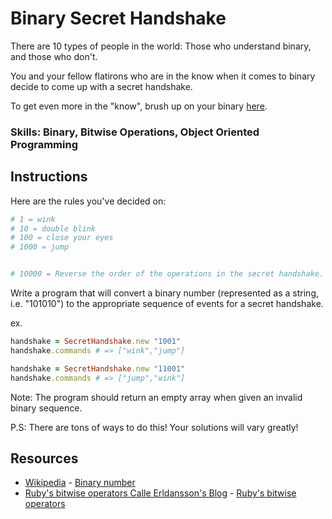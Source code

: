 

# Binary Secret Handshake

There are 10 types of people in the world: Those who understand binary, and those who don't.

You and your fellow flatirons who are in the know when it comes to binary decide to come up with a secret handshake.

To get even more in the "know", brush up on your binary [here](http://en.wikipedia.org/wiki/Binary_number).

### Skills: Binary, Bitwise Operations, Object Oriented Programming

## Instructions

Here are the rules you've decided on:

```bash
# 1 = wink
# 10 = double blink
# 100 = close your eyes
# 1000 = jump


# 10000 = Reverse the order of the operations in the secret handshake.
```

Write a program that will convert a binary number (represented as a string, i.e. "101010") to the appropriate sequence of events for a secret handshake.

ex.

```ruby
handshake = SecretHandshake.new "1001"
handshake.commands # => ["wink","jump"]

handshake = SecretHandshake.new "11001"
handshake.commands # => ["jump","wink"]
```

Note: The program should return an empty array when given an invalid binary sequence.

P.S: There are tons of ways to do this! Your solutions will vary greatly!
## Resources
* [Wikipedia](http://en.wikipedia.org/) - [Binary number](http://en.wikipedia.org/wiki/Binary_number)
* [Ruby's bitwise operators Calle Erldansson's Blog](http://calleerlandsson.com/) - [Ruby's bitwise operators](http://calleerlandsson.com/rubys-bitwise-operators)

